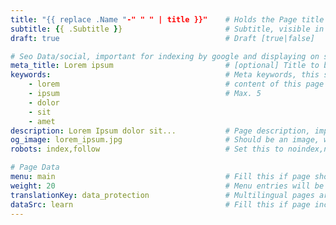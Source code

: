 ```yaml
---
title: "{{ replace .Name "-" " " | title }}"    # Holds the Page title
subtitle: {{ .Subtitle }}                       # Subtitle, visible in the page Header
draft: true                                     # Draft [true|false]

# Seo Data/social, important for indexing by google and displaying on social media
meta_title: Lorem ipsum                         # [optional] Title to be indexed, defaults to page title
keywords:                                       # Meta keywords, this should be keywords describing the
    - lorem                                     # content of this page
    - ipsum                                     # Max. 5
    - dolor
    - sit
    - amet
description: Lorem Ipsum dolor sit...           # Page description, important for SEO. 150 Char max.
og_image: lorem_ipsum.jpg                       # Should be an image, will be resized to 1200x630
robots: index,follow                            # Set this to noindex,nofollow if page should **not** be indexed

# Page Data
menu: main                                      # Fill this if page should be included in menu [main|minor]
weight: 20                                      # Menu entries will be sorted by weight
translationKey: data_protection                 # Multilingual pages are linked by this field, needs to be unique site-wide
dataSrc: learn                                  # Fill this if page includes sortable cards
---
```

